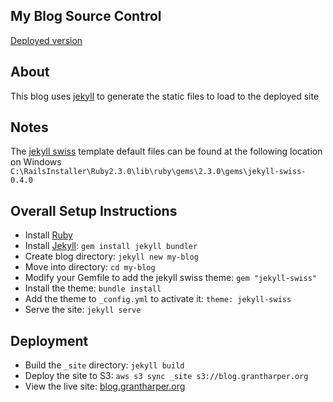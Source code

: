 ## My Blog Source Control
[Deployed version][blog-website]

## About
This blog uses [jekyll][jekyll-install] to generate the static files to load to the deployed site

## Notes
The [jekyll swiss][jekyll-swiss] template default files can be found at the following location on Windows
`C:\RailsInstaller\Ruby2.3.0\lib\ruby\gems\2.3.0\gems\jekyll-swiss-0.4.0`

## Overall Setup Instructions

* Install [Ruby][ruby-install]
* Install [Jekyll][jekyll-install]: `gem install jekyll bundler`
* Create blog directory: `jekyll new my-blog`
* Move into directory: `cd my-blog`
* Modify your Gemfile to add the jekyll swiss theme: `gem "jekyll-swiss"`
* Install the theme: `bundle install`
* Add the theme to `_config.yml` to activate it: `theme: jekyll-swiss`
* Serve the site: `jekyll serve`

## Deployment
* Build the `_site` directory: `jekyll build`
* Deploy the site to S3: `aws s3 sync _site s3://blog.grantharper.org` 
* View the live site: [blog.grantharper.org][blog-website]

[blog-website]: https://blog.grantharper.org
[ruby-install]: https://www.ruby-lang.org/en/documentation/installation/
[jekyll-install]: https://jekyllrb.com/
[jekyll-swiss]: https://github.com/broccolini/swiss